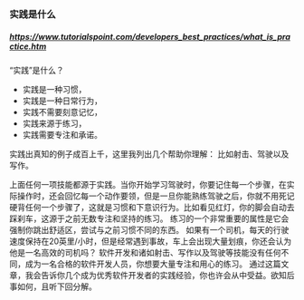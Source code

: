 ### 实践是什么 ###
##### https://www.tutorialspoint.com/developers_best_practices/what_is_practice.htm #####
“实践”是什么？
- 实践是一种习惯，
- 实践是一种日常行为，
- 实践不需要刻意记忆，
- 实践来源于练习，
- 实践需要专注和承诺。

实践出真知的例子成百上千，这里我列出几个帮助你理解：
比如射击、驾驶以及写作。

上面任何一项技能都源于实践。当你开始学习驾驶时，你要记住每一个步骤，在实际操作时，还会回忆每一个动作要领，但是一旦你能熟练驾驶之后，你就不用死记硬背任何一个步骤了，这就是习惯和下意识行为。比如看见红灯，你的脚会自动去踩刹车，这源于之前无数专注和坚持的练习。
练习的一个非常重要的属性是它会强制你跳出舒适区，尝试与之前习惯不同的东西。
如果有一个司机，每天的行驶速度保持在20英里/小时，但是经常遇到事故，车上会出现大量划痕，你还会认为他是一名高效的司机吗？
软件开发和诸如射击、写作以及驾驶等技能没有任何不同，成为一名合格的软件开发人员，你想要大量专注和用心的练习。
通过这篇文章，我会告诉你几个成为优秀软件开发者的实践经验，你也许会从中受益。欲知后事如何，且听下回分解。

